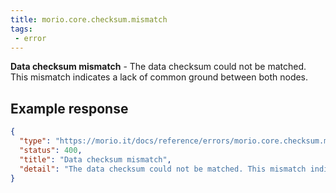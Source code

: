 ```yaml
---
title: morio.core.checksum.mismatch
tags:
 - error
---
```



<!-- MORIO_AUTO_GENERATED_CONTENT_STARTS - Manual changes made below will be overwritten -->
__Data checksum mismatch__ - The data checksum could not be matched. This mismatch indicates a lack of common ground between both nodes.
<!-- MORIO_AUTO_GENERATED_CONTENT_ENDS - Manual changes made above will be overwritten -->


<!-- MORIO_AUTO_GENERATED_CONTENT_STARTS - Manual changes made below will be overwritten -->
## Example response

```json
{
  "type": "https://morio.it/docs/reference/errors/morio.core.checksum.mismatch",
  "status": 400,
  "title": "Data checksum mismatch",
  "detail": "The data checksum could not be matched. This mismatch indicates a lack of common ground between both nodes."
}
```
<!-- MORIO_AUTO_GENERATED_CONTENT_ENDS - Manual changes made above will be overwritten -->
